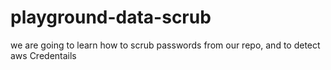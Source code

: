 # playground-data-scrub
we are going to learn how to scrub passwords from our repo, and to detect aws Credentails
